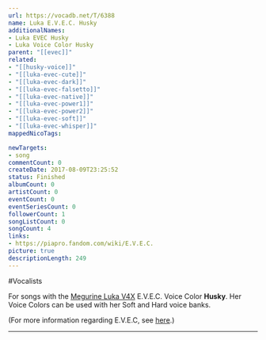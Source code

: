 ```yaml
---
url: https://vocadb.net/T/6388
name: Luka E.V.E.C. Husky
additionalNames: 
- Luka EVEC Husky
- Luka Voice Color Husky
parent: "[[evec]]"
related:
- "[[husky-voice]]"
- "[[luka-evec-cute]]"
- "[[luka-evec-dark]]"
- "[[luka-evec-falsetto]]"
- "[[luka-evec-native]]"
- "[[luka-evec-power1]]"
- "[[luka-evec-power2]]"
- "[[luka-evec-soft]]"
- "[[luka-evec-whisper]]"
mappedNicoTags:

newTargets:
- song
commentCount: 0
createDate: 2017-08-09T23:25:52
status: Finished
albumCount: 0
artistCount: 0
eventCount: 0
eventSeriesCount: 0
followerCount: 1
songListCount: 0
songCount: 4
links: 
- https://piapro.fandom.com/wiki/E.V.E.C.
picture: true
descriptionLength: 249
---
```


#Vocalists

For songs with the [Megurine Luka V4X](http://vocadb.net/Ar/18748) E.V.E.C. Voice Color **Husky**. Her Voice Colors can be used with her Soft and Hard voice banks.

(For more information regarding E.V.E.C, see [here](http://vocadb.net/T/4828/evec).)

---

